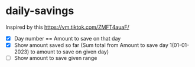 # daily-savings
Inspired by this https://vm.tiktok.com/ZMFT4auaF/

- [x] Day number == Amount to save on that day
- [x] Show amount saved so far (Sum total from Amount to save day 1(01-01-2023) to amount to save on given day)
- [ ] Show amount to save given range